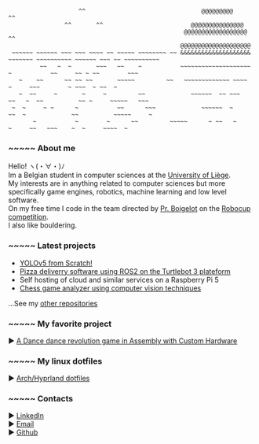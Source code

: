 ```
                    ^^                                 @@@@@@@@@                                   ^^
                ^^       ^^                         @@@@@@@@@@@@@@@
                                                  @@@@@@@@@@@@@@@@@@                  ^^
                                                 @@@@@@@@@@@@@@@@@@@@
 ~~~~~~ ~~~~~~ ~~~ ~~~ ~~~~ ~~ ~~~~~ ~~~~~~~~ ~~ &&&&&&&&&&&&&&&&&&&& ~~~~~~~ ~~~~~~~~~~ ~~~~~~ ~~~ ~~ ~~~~~~~~~~
         ~~   ~  ~       ~~~   ~~    ~           ~~~~~~~~~~~~~~~~~~~~ ~           ~~     ~~ ~ ~~        ~~~       
   ~    ~~      ~~ ~~ ~~       ~~~~~         ~~   ~~~~~~~~~~~~~ ~~~~  ~     ~~~        ~ ~~~  ~ ~~  ~
   ~  ~~     ~       ~     ~         ~~             ~~~~~~  ~~ ~~~       ~~   ~  ~~          ~~ ~     ~~~~~   ~~~
 ~  ~     ~ ~      ~           ~~      ~~~             ~~~~~~  ~      ~~  ~             ~~          ~~~~~     ~  
       ~           ~        ~      ~~         ~~~~~      ~ ~~   ~             ~     ~~   ~~~    ~  ~     ~~~~  ~
```
### ~~~~~ About me 
Hello! ヽ(・∀・)ﾉ<br>
Im a Belgian student in computer sciences at the [University of Liège](https://www.uliege.be/cms/c_8699436/fr/uliege).<br>
My interests are in anything related to computer sciences but more specifically game engines, robotics, machine learning and low level software.<br>
On my free time I code in the team directed by [Pr. Boigelot](https://people.montefiore.uliege.be/boigelot/index-fr.html) on the [Robocup competition](https://www.robocup.org/).<br>
I also like bouldering.

### ~~~~~ Latest projects
- [YOLOv5 from Scratch!](https://github.com/simon-gardier/yolo-v5-m-implementation)
- [Pizza deliverry software using ROS2 on the Turtlebot 3 plateform](https://github.com/simon-gardier/pizza-delivery-robot)
- Self hosting of cloud and similar services on a Raspberry Pi 5
- [Chess game analyzer using computer vision techniques](https://github.com/simon-gardier/chess-cv)

...See my [other repositories](https://github.com/simon-gardier?tab=repositories)

### ~~~~~ My favorite project
► [A Dance dance revolution game in Assembly with Custom Hardware](https://github.com/simon-gardier/dance-dance-revolution-assembly)

### ~~~~~ My linux dotfiles
► [Arch/Hyprland dotfiles](https://github.com/simon-gardier/dotfiles)

### ~~~~~ Contacts 
► [LinkedIn](https://www.linkedin.com/in/simon-gardier/)<br>
► [Email](mailto:s.gardier@student.uliege.be)<br>
► [Github](https://github.com/simon-gardier)

